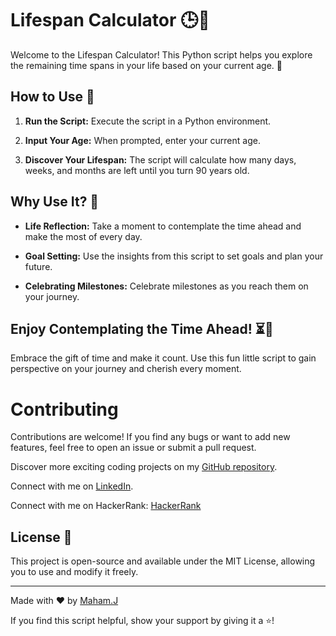 #  Lifespan Calculator 🕒🎉

Welcome to the Lifespan Calculator! This Python script helps you explore the remaining time spans in your life based on your current age. 🎈

## How to Use 🚀

1. **Run the Script:** Execute the script in a Python environment.

2. **Input Your Age:** When prompted, enter your current age.

3. **Discover Your Lifespan:** The script will calculate how many days, weeks, and months are left until you turn 90 years old.

## Why Use It? 🤔

- **Life Reflection:** Take a moment to contemplate the time ahead and make the most of every day.

- **Goal Setting:** Use the insights from this script to set goals and plan your future.

- **Celebrating Milestones:** Celebrate milestones as you reach them on your journey.

## Enjoy Contemplating the Time Ahead! ⏳🎉

Embrace the gift of time and make it count. Use this fun little script to gain perspective on your journey and cherish every moment.

# Contributing

Contributions are welcome! If you find any bugs or want to add new features, feel free to open an issue or submit a pull request.

Discover more exciting coding projects on my [GitHub repository](https://github.com/Maham-j).

Connect with me on [LinkedIn](https://www.linkedin.com/in/maham-jamil-268584267).

Connect with me on HackerRank: [HackerRank ](https://www.hackerrank.com/maham_jamil)


## License 📜

This project is open-source and available under the MIT License, allowing you to use and modify it freely.

---

Made with ❤️ by [Maham.J](https://github.com/Maham-j)

If you find this script helpful, show your support by giving it a ⭐️!
